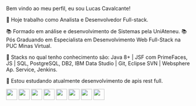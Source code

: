 Bem vindo ao meu perfil, eu sou Lucas Cavalcante!

🔭 Hoje trabalho como Analista e Desenvolvedor Full-stack.

📚 Formado em análise e desenvolvimento de Sistemas pela UniAteneu.
📚 Pós Graduando em Especialista em Desenvolvimento Web Full-Stack na PUC Minas Virtual.

📑 Stacks no qual tenho conhecimento são: Java 8+ | JSF com PrimeFaces, JS | SQL, PostgreSQL, DB2, IBM Data Studio | Git, Eclipse SVN | Websphere Ap. Service, Jenkins.

🌱 Estou estudando atualmente desenvolvimento de apis rest full.

<div>
  <img height="30em" src="https://cdn.jsdelivr.net/gh/devicons/devicon/icons/java/java-original.svg" />
  <img height="30em" src="https://cdn.jsdelivr.net/gh/devicons/devicon/icons/javascript/javascript-original.svg" />
  <img height="30em" src="https://cdn.jsdelivr.net/gh/devicons/devicon/icons/postgresql/postgresql-original.svg" />
  <img height="30em" src="https://cdn.jsdelivr.net/gh/devicons/devicon/icons/git/git-original.svg" />
  <img height="30em" src="https://cdn.jsdelivr.net/gh/devicons/devicon/icons/jenkins/jenkins-original.svg" />
  <img height="30em" src="https://cdn.jsdelivr.net/gh/devicons/devicon/icons/spring/spring-original.svg" />
  <img height="30em" src="https://cdn.jsdelivr.net/gh/devicons/devicon/icons/docker/docker-original.svg" />
  <img height="30em" src="https://cdn.jsdelivr.net/gh/devicons/devicon/icons/react/react-original.svg" />
</div>
